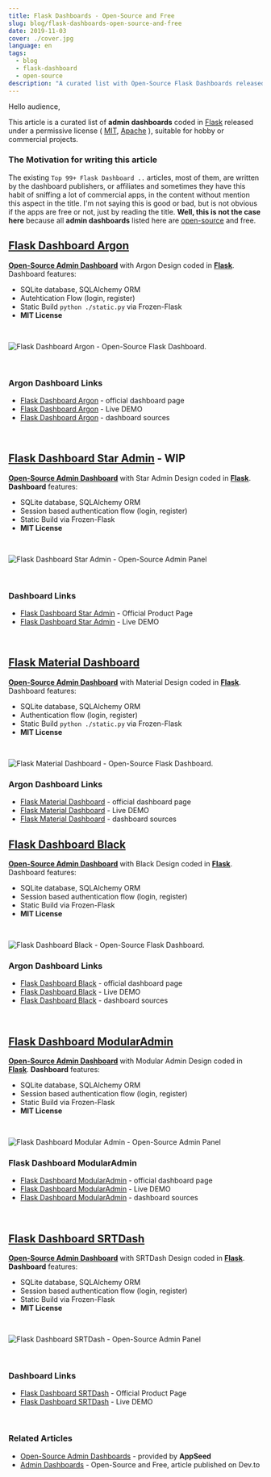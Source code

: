 ```yaml
---
title: Flask Dashboards - Open-Source and Free
slug: blog/flask-dashboards-open-source-and-free
date: 2019-11-03
cover: ./cover.jpg
language: en
tags:
  - blog
  - flask-dashboard
  - open-source
description: "A curated list with Open-Source Flask Dashboards released under the MIT license, suitable for hobby or commercial projects."
---
```


Hello audience,  

This article is a curated list of **admin dashboards** coded in [Flask](https://palletsprojects.com/p/flask/) 
released under a permissive license ( [MIT](https://en.wikipedia.org/wiki/MIT_License), [Apache](https://en.wikipedia.org/wiki/Apache_License) ), suitable for hobby or commercial projects.

### The Motivation for writing this article

The existing `Top 99+ Flask Dashboard ..` articles, most of them, are written by the dashboard publishers, 
or affiliates and sometimes they have this habit of sniffing a lot of commercial apps, in the content without mention this aspect in the title. I'm not saying this is good or bad, but is not obvious if the apps are free or not, just by reading the title. 
**Well, this is not the case here** because all **admin dashboards** listed here are [open-source](https://en.wikipedia.org/wiki/Open_source) and free.

## [Flask Dashboard Argon](https://appseed.us/admin-dashboards/flask-dashboard-argon)

**[Open-Source Admin Dashboard](https://appseed.us/admin-dashboards/open-source)** with Argon Design coded in **[Flask](https://palletsprojects.com/p/flask/)**. Dashboard features:

- SQLite database, SQLAlchemy ORM
- Autehtication Flow (login, register)
- Static Build `python ./static.py` via Frozen-Flask
- **MIT License**

<br />

![Flask Dashboard Argon - Open-Source Flask Dashboard.](https://raw.githubusercontent.com/app-generator/static/master/products/flask-dashboard-argon-intro.gif)

<br />

### Argon Dashboard Links

- [Flask Dashboard Argon](https://appseed.us/admin-dashboards/flask-dashboard-argon) - official dashboard page
- [Flask Dashboard Argon](https://flask-argon-dashboard.appseed.us/) - Live DEMO
- [Flask Dashboard Argon](https://github.com/app-generator/flask-argon-dashboard) - dashboard sources

<br />

## [Flask Dashboard Star Admin](https://appseed.us/admin-dashboards/flask-dashboard-staradmin) - WIP

**[Open-Source Admin Dashboard](https://appseed.us/admin-dashboards/open-source)** with Star Admin Design coded in **[Flask](https://palletsprojects.com/p/flask/)**. **Dashboard** features:

- SQLite database, SQLAlchemy ORM
- Session based authentication flow (login, register)
- Static Build via Frozen-Flask
- **MIT License**

<br />

![Flask Dashboard Star Admin - Open-Source Admin Panel](https://raw.githubusercontent.com/app-generator/static/master/products/flask-dashboard-staradmin-intro.gif)

<br />

### Dashboard Links

- [Flask Dashboard Star Admin](https://appseed.us/admin-dashboards/flask-dashboard-staradmin) - Official Product Page
- [Flask Dashboard Star Admin](https://flask-dashboard-staradmin.appseed.us/) - Live DEMO

<br />

## [Flask Material Dashboard](https://appseed.us/admin-dashboards/flask-dashboard-material-design)

**[Open-Source Admin Dashboard](https://appseed.us/admin-dashboards/open-source)** with Material Design coded in **[Flask](https://palletsprojects.com/p/flask/)**. Dashboard features:

- SQLite database, SQLAlchemy ORM
- Authentication flow (login, register)
- Static Build `python ./static.py` via Frozen-Flask
- **MIT License**

<br />

![Flask Material Dashboard - Open-Source Flask Dashboard.](https://raw.githubusercontent.com/app-generator/static/master/products/flask-dashboard-material-design-intro.gif)

### Argon Dashboard Links

- [Flask Material Dashboard](https://appseed.us/admin-dashboards/flask-dashboard-material-design) - official dashboard page
- [Flask Material Dashboard](https://flask-argon-dashboard.appseed.us/) - Live DEMO
- [Flask Material Dashboard](https://github.com/app-generator/flask-argon-dashboard) - dashboard sources

## [Flask Dashboard Black](https://appseed.us/admin-dashboards/flask-dashboard-black)

**[Open-Source Admin Dashboard](https://appseed.us/admin-dashboards/open-source)** with Black Design coded in **[Flask](https://palletsprojects.com/p/flask/)**. Dashboard features:

- SQLite database, SQLAlchemy ORM
- Session based authentication flow (login, register)
- Static Build via Frozen-Flask
- **MIT License**

<br />

![Flask Dashboard Black - Open-Source Flask Dashboard.](https://raw.githubusercontent.com/app-generator/static/master/products/flask-dashboard-black-intro.gif)

### Argon Dashboard Links

- [Flask Dashboard Black](https://appseed.us/admin-dashboards/flask-dashboard-black) - official dashboard page
- [Flask Dashboard Black](https://https://flask-black-dashboard.appseed.us/.appseed.us/) - Live DEMO
- [Flask Dashboard Black](https://github.com/app-generator/flask-black-dashboard) - dashboard sources

<br />

## [Flask Dashboard ModularAdmin](https://appseed.us/admin-dashboards/flask-dashboard-modular-admin)

**[Open-Source Admin Dashboard](https://appseed.us/admin-dashboards/open-source)** with Modular Admin Design coded in **[Flask](https://palletsprojects.com/p/flask/)**. **Dashboard** features:

- SQLite database, SQLAlchemy ORM
- Session based authentication flow (login, register)
- Static Build via Frozen-Flask
- **MIT License**

<br />

![Flask Dashboard Modular Admin - Open-Source Admin Panel](https://raw.githubusercontent.com/app-generator/static/master/products/flask-dashboard-modular-admin-intro.gif)

### Flask Dashboard ModularAdmin

- [Flask Dashboard ModularAdmin](https://appseed.us/admin-dashboards/flask-dashboard-modular-admin) - official dashboard page
- [Flask Dashboard ModularAdmin](https://https://flask-dashboard-modular-admin.appseed.us/.appseed.us/) - Live DEMO
- [Flask Dashboard ModularAdmin](https://github.com/app-generator/flask-dashboard-modular-admin) - dashboard sources

<br />

## [Flask Dashboard SRTDash](https://appseed.us/admin-dashboards/flask-dashboard-srtdash)

**[Open-Source Admin Dashboard](https://appseed.us/admin-dashboards/open-source)** with SRTDash Design coded in **[Flask](https://palletsprojects.com/p/flask/)**. **Dashboard** features:

- SQLite database, SQLAlchemy ORM
- Session based authentication flow (login, register)
- Static Build via Frozen-Flask
- **MIT License**

<br />

![Flask Dashboard SRTDash - Open-Source Admin Panel](https://raw.githubusercontent.com/app-generator/static/master/products/flask-dashboard-srtdash-intro.gif)

<br />

### Dashboard Links

- [Flask Dashboard SRTDash](https://appseed.us/admin-dashboards/flask-dashboard-srtdash) - Official Product Page
- [Flask Dashboard SRTDash](https://flask-dashboard-srtdash.appseed.us/) - Live DEMO

<br />

### Related Articles

- [Open-Source Admin Dashboards](https://appseed.us/admin-dashboards/open-source) - provided by **AppSeed**
- [Admin Dashboards](https://dev.to/sm0ke/admin-dashboards-open-source-and-free-4aep) - Open-Source and Free, article published on Dev.to
